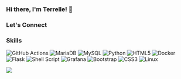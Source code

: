 ### Hi there, I'm Terrelle! 👋

<!--
**Terrelle/Terrelle** is a ✨ _special_ ✨ repository because its `README.md` (this file) appears on your GitHub profile.

I am a Computer Science student at Kent State University.


- 🌱 This past summer, I was a [MLH Production Engineer Fellow at Meta](https://fellowship.mlh.io/programs/site-reliability-engineering) where I worked on an open-source project using Linux, Containers, Scripting, Testing, CI/CD. It also served as an amazing opportunity to polish my monitoring, and troubleshooting skills.



- ⚡ Fun fact: As a personal development enthusiast, I created a self-development community called [GenZbuzz](https://thegenzbuzz.com/) during my freshman year of college, which is now a community of over 130,000 members across social platforms.
-->

### Let's Connect


### Skills
![GitHub Actions](https://img.shields.io/badge/github%20actions-%232671E5.svg?style=for-the-badge&logo=githubactions&logoColor=white)
![MariaDB](https://img.shields.io/badge/MariaDB-003545?style=for-the-badge&logo=mariadb&logoColor=white)
![MySQL](https://img.shields.io/badge/mysql-%2300f.svg?style=for-the-badge&logo=mysql&logoColor=white)
![Python](https://img.shields.io/badge/python-3670A0?style=for-the-badge&logo=python&logoColor=ffdd54)
![HTML5](https://img.shields.io/badge/html5-%23E34F26.svg?style=for-the-badge&logo=html5&logoColor=white)
![Docker](https://img.shields.io/badge/docker-%230db7ed.svg?style=for-the-badge&logo=docker&logoColor=white)
![Flask](https://img.shields.io/badge/flask-%23000.svg?style=for-the-badge&logo=flask&logoColor=white)
![Shell Script](https://img.shields.io/badge/shell_script-%23121011.svg?style=for-the-badge&logo=gnu-bash&logoColor=white)
![Grafana](https://img.shields.io/badge/grafana-%23F46800.svg?style=for-the-badge&logo=grafana&logoColor=white)
![Bootstrap](https://img.shields.io/badge/bootstrap-%238511FA.svg?style=for-the-badge&logo=bootstrap&logoColor=white)
![CSS3](https://img.shields.io/badge/css3-%231572B6.svg?style=for-the-badge&logo=css3&logoColor=white)
![Linux](https://img.shields.io/badge/Linux-FCC624?style=for-the-badge&logo=linux&logoColor=black)


![](https://github.com/Terrelle)



